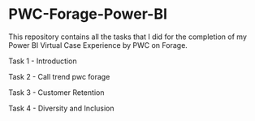# PWC-Forage-Power-BI
This repository contains all the tasks that I did for the completion of my Power BI Virtual Case Experience by PWC on Forage.

Task 1 - Introduction

Task 2 - Call trend pwc forage

Task 3 - Customer Retention

Task 4 - Diversity and Inclusion
